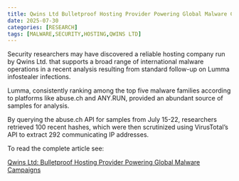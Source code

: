 ```yaml
---
title: Qwins Ltd Bulletproof Hosting Provider Powering Global Malware Campaigns
date: 2025-07-30
categories: [RESEARCH]
tags: [MALWARE,SECURITY,HOSTING,QWINS LTD]
---
```


Security researchers may have discovered a reliable hosting company run by Qwins Ltd. that supports a broad range of international malware operations in a recent analysis resulting from standard follow-up on Lumma infostealer infections.

Lumma, consistently ranking among the top five malware families according to platforms like abuse.ch and ANY.RUN, provided an abundant source of samples for analysis.

By querying the abuse.ch API for samples from July 15-22, researchers retrieved 100 recent hashes, which were then scrutinized using VirusTotal’s API to extract 292 communicating IP addresses.

To read the complete article see:

[Qwins Ltd: Bulletproof Hosting Provider Powering Global Malware Campaigns](https://gbhackers.com/qwins-ltd-bulletproof-hosting-provider/) 
